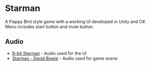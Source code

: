 # Starman
A Flappy Bird style game with a working UI developed in Unity and C#. Menu includes start button and mute button.

## Audio
* [8-bit Starman](https://www.youtube.com/watch?v=r-3kbvMSeLw) - Audio used for the UI
* [Starman - David Bowie](https://www.youtube.com/watch?v=tRcPA7Fzebw) - Audio used for game scene
